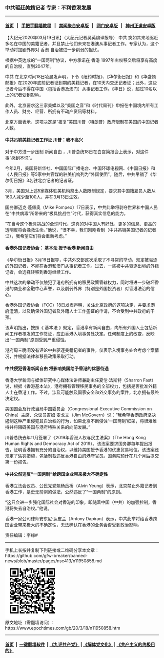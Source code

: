 ### 中共驱赶美籍记者 专家：不利香港发展
------------------------

#### [首页](https://github.com/gfw-breaker/banned-news/blob/master/README.md) &nbsp;&nbsp;|&nbsp;&nbsp; [手把手翻墙教程](https://github.com/gfw-breaker/guides/wiki) &nbsp;&nbsp;|&nbsp;&nbsp; [禁闻聚合安卓版](https://github.com/gfw-breaker/bn-android) &nbsp;&nbsp;|&nbsp;&nbsp; [网门安卓版](https://github.com/oGate2/oGate) &nbsp;&nbsp;|&nbsp;&nbsp; [神州正道安卓版](https://github.com/SzzdOgate/update) 



<div><p>
 【大纪元2020年03月19日讯】（大纪元记者吴英编译报导）
 <ok href="https://www.epochtimes.com/gb/tag/%E4%B8%AD%E5%85%B1.html">
  中共
 </ok>
 突如其来地驱赶多名在中国的美籍记者，并且禁止他们未来在港澳从事记者工作。专家认为，这个举动将加剧外界对
 <ok href="https://www.epochtimes.com/gb/tag/%E9%A6%99%E6%B8%AF.html">
  香港
 </ok>
 自治被进一步削弱的担忧。
</p>
<p>
 根据中英达成的“一国两制”协议，中方承诺在
 <ok href="https://www.epochtimes.com/gb/tag/%E9%A6%99%E6%B8%AF.html">
  香港
 </ok>
 1997年主权移交后将享有高度的自治权，直到2047年。
</p>
<p>
 <ok href="https://www.epochtimes.com/gb/tag/%E4%B8%AD%E5%85%B1.html">
  中共
 </ok>
 在北京时间18日凌晨发声明，下令《纽约时报》、《华尔街日报》和《华盛顿邮报》在2020年底前记者证到期的美籍记者，在10天内交还记者证；此外，这些记者今后不得在中国（包括香港及澳门）从事记者工作。《华日》说，超过10名以上的记者受到影响。
</p>
<p>
 此外，北京要求这三家美媒以及“美国之音”和《时代周刊》申报在中国境内所有工作人员、财务、经营、所拥有不动产资讯等材料。
</p>
<p>
 北京方面表示，这项决定是“报复”美国川普（特朗普）政府限制在美国的中国记者人数。
</p>
<h4>
 <strong>
  中共吊销美籍记者工作证
 </strong>
 <strong>
  川普：我不高兴
 </strong>
</h4>
<p>
 对于中方进一步压制
 <ok href="https://www.epochtimes.com/gb/tag/%E6%96%B0%E9%97%BB%E8%87%AA%E7%94%B1.html">
  新闻自由
 </ok>
 ，川普总统18日在白宫简报会上表示，对这件事“感到不悦”。
</p>
<p>
 今年2月，美国将新华社、中国国际广播电台、中国环球电视网、《中国日报》和《人民日报》等5家中共官媒的驻美机构列为“外国使团”。随后，中共吊销了《华尔街日报》3名驻北京记者的记者证。
</p>
<p>
 3月，美国对上述5家媒体驻美机构祭出人数限制规定，要求其中国籍雇员人数从160人减少至100人，并在3月13日生效。
</p>
<p>
 国务卿迈克·蓬佩奥（Mike Pompeo）17日表示，中共此举将剥夺世界和中国人民在“中共病毒”所带来的“极具挑战性”时代，获得真实信息的能力。
</p>
<p>
 “在当今这个极具挑战的全球时代，这真的对中国人有好处，更多的信息、更高的透明度将会挽救生命。”他说，“很不幸，我们刚刚看到（中共吊销美国记者的记者证），我希望它们将会重新考虑。”
</p>
<h4>
 <strong>
  香港外国记者协会：
  <ok href="https://www.epochtimes.com/gb/tag/%E5%9F%BA%E6%9C%AC%E6%B3%95.html">
   基本法
  </ok>
  授予香港
  <ok href="https://www.epochtimes.com/gb/tag/%E6%96%B0%E9%97%BB%E8%87%AA%E7%94%B1.html">
   新闻自由
  </ok>
 </strong>
</h4>
<p>
 《华尔街日报》3月18日报导，中共外交部这次采取了不寻常的举动，规定被驱逐的外国记者，不能在香港和澳门从事记者工作。过去，一些被中共驱逐出境的外籍记者，会选择转移到香港继续工作。
</p>
<p>
 中共这次的举动不仅触犯了港府所拥有的移民政策管辖权力，同时将进一步破坏香港的商业和金融中心声誉，以及削弱外界（特别是外国投资者）对香港法治的信心。
</p>
<p>
 香港外国记者协会（FCC）18日发表声明，关注北京政府的这项决定，并要求港府澄清，以及确保外国记者及外籍人士工作签证的申请，不会受到中共政府的干预。
</p>
<p>
 该声明指出，按照《
 <ok href="https://www.epochtimes.com/gb/tag/%E5%9F%BA%E6%9C%AC%E6%B3%95.html">
  基本法
 </ok>
 》规定，香港享有新闻自由，向所有外国人士包括新闻工作者核发的工作签证，应由香港入境事务处决定。任何制度上的改变，反映出“一国两制”原则受到严重侵蚀。
</p>
<p>
 港府周三晚间没有评论中共驱逐美籍记者的事件，仅表示入境事务处会考虑个案情况，并根据法律和移民政策采取行动。
</p>
<h4>
 <strong>
  中共侵犯香港新闻自由
 </strong>
 <strong>
  将影响美国给予香港的优惠待遇
 </strong>
</h4>
<p>
 香港大学新闻与媒体研究中心媒体法讲师兼副主任夏伦·法斯特（Sharron Fast）说，根据《香港基本法》，港府拥有管理移民事务的全部权力，包括是否批准外籍人士在香港工作。不过，涉及可能触及国家安全和外交事务的案件，北京拥有最终决定权。
</p>
<p>
 美国国会及行政当局中国委员会（Congressional-Executive Commission on China）主席、众议员吉姆·麦戈文（Jim McGovern）说：“我希望香港政府坚决遏制这种严重侵犯其自治权的行为，如果北京不断侵蚀‘一国两制’框架，将很难维持并将阻碍美国与港府特殊关系的向前发展。”
</p>
<p>
 川普总统去年11月签署了《2019年香港人权与民主法案》（The Hong Kong Human Rights and Democracy Act of 2019）。该法案要求国务卿每年提出报告，证明香港拥有充分的自治权，以维持美国授予香港的优惠贸易地位。该法案还规定了惩罚措施，包括制裁违反香港自由的港府官员。国务院预计在几个月后提交第一份报告。
</p>
<h4>
 <strong>
  中共公然违反“一国两制”给跨国企业带来极大不确定性
 </strong>
</h4>
<p>
 香港立法会议员、公民党党魁杨岳桥（Alvin Yeung）表示，北京禁止外籍记者到香港工作，是史无前例的做法，公然违反了“一国两制”的原则。
</p>
<p>
 “这只会进一步强化国际社会对香港的印象，即随着中国（中共）的加强控制，香港将失去自治权。”他说。
</p>
<p>
 香港一家公司律师安东尼·达皮兰（Antony Dapiran）表示，中共此举将给香港跨国企业带来极大的不确定性，无法确认在香港的业务会否受到政治影响。
</p>
<p>
 责任编辑：李缘#
</p>
</div>
<hr/>
手机上长按并复制下列链接或二维码分享本文章：<br/>
https://github.com/gfw-breaker/banned-news/blob/master/pages/nsc413/n11950858.md <br/>
<a href='https://github.com/gfw-breaker/banned-news/blob/master/pages/nsc413/n11950858.md'><img src='https://github.com/gfw-breaker/banned-news/blob/master/pages/nsc413/n11950858.md.png'/></a> <br/>
原文地址（需翻墙访问）：https://www.epochtimes.com/gb/20/3/18/n11950858.htm


------------------------
#### [首页](https://github.com/gfw-breaker/banned-news/blob/master/README.md) &nbsp;|&nbsp; [一键翻墙软件](https://github.com/gfw-breaker/nogfw/blob/master/README.md) &nbsp;| [《九评共产党》](https://github.com/gfw-breaker/9ping.md/blob/master/README.md#九评之一评共产党是什么) | [《解体党文化》](https://github.com/gfw-breaker/jtdwh.md/blob/master/README.md) | [《共产主义的终极目的》](https://github.com/gfw-breaker/gczydzjmd.md/blob/master/README.md)


<img src='http://gfw-breaker.win/banned-news/pages/nsc413/n11950858.md' width='0px' height='0px'/>